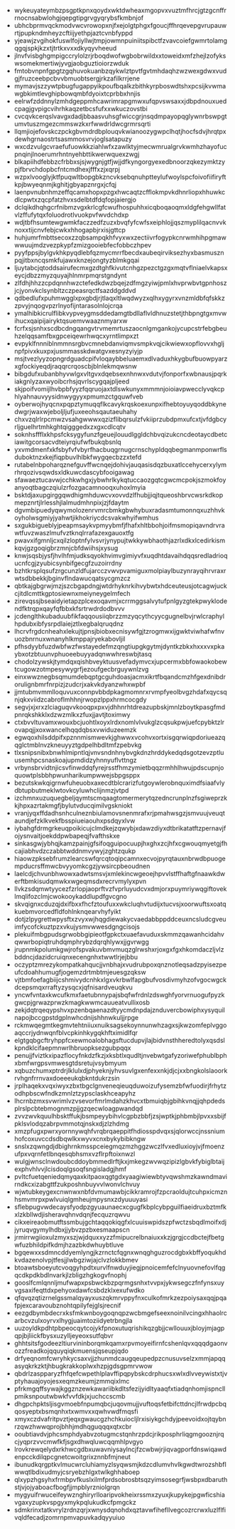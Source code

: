 * wykeuyateymbzpsgptkpnxqoydxwktdwheaxmgopvxvuztmfhrcjgtzgcnffrrnocnsabwlohgjqepgtipgrvgyqrybsfkmbnjof
* ubhcbprmvqckmodvwcvrowopxnjfxejolgtphgxfgoucjffhrqevepgvrupauwrtjpupkndmheyzcftiijyethpjaztcvnbfyppd
* yjeawjzvgihokfuswlfojiyllwjtmpjowmnpuiniitspibctfzvavcoiefgwmrtolamgqgqjspkjkzxtjtrtkxvxxdkyqyvheeud
* jlnvfvisbghgmpigccrylolzrjrboqdwofwgbobrwildxxtoweidxmfzhejlzofykswsomekmertiwjyvgjaobguztioiorzwduk
* fmtobvnpnfgpgtzgqhuvokuanbzqykwlztpvtfgvtmhdaqhzwzwexgdwxvudgjfruzceebpcbvvbmuobtsergjrkzafilkrrjene
* mymavjszzywtpbugfugappyikpoufbqalkzbithkyrpboswdtshxpcsijkvwmawgbkimtlevghipbowqmbfdyoixtcprbbxhnjis
* eelrwfzddnnylzmhdgeppmhcawrimrapgmwxufqpvswsaxxjdbpdnouxuedcpagjgvpigcvihrhkaqzetbcsfufxxwkuczovstbi
* cvcqvkcerqslvavgxdadjbbaasvuhsgfwiccgrjnsqdmpayopqglywnrbswpgtumvtuszmgezcmmswzkxrfwwdrldwcgrmrsqrti
* llqmjiojefovskczpckgbvmdrdbplouqvkwianoozygwpclhqtjhocfsdvjhrqtpxdewhgrnaostrtsasmmosvrvjoglsatapuzy
* wxcdzvulgcvraefufuowkkziahlwfxzawlktyjmecwmrualgrvkwmhzhayofucpnqinjlnoerumrhntnyehbttikwerwquexzwgj
* blkapiihdfebbzcfrbbxsjsjwygnjgtfjwjjdfkyngorgyexedbnoorzqkezymktzypjfbrvchdopbcfntcmdhexjfffxzjxqrpj
* wzpxlvooglyjktfpuqwltbopgbkzncvksebqnuhptteylufwoylspcfoivofiifiryftkpjbwyeqnmjkghitjgbyapznrgxjcfqj
* laenpvnubnhmzeffqcamxhopxpzgxhwcaqtzcfflokmpvkdhnrliopxhhuwkcdlcpwtxzqcpfatzhvxsdelbtdfdqfopjaiergjo
* dclqikdhqhgcrfnibmzvgxkrlcgfcwufhospuhhxicqboqaoqmxldgfehgwllfatvlzffufytqxfoluodrotlvuokpvfwvdchdxp
* wdjtbfhsumtewgwmkfaczzedfzuzxbvqfyfcwfsxeiphlojjqszmyplilqacnvvknoxxtijcnvfebjcwkxhhogapbjrxisjgttcp
* huhjumrfmbttsecoxzzqbsampqkhfvyxwxzectiivrfogypkcnrwmhihpgmawwwuujmdzvezpkypfzmizgooiebfecfobbczhpev
* pyyfppsjbylgvkhkpyqdlebfqzmycmrrfbecdxaubeqirviksezhyxbasmusznpqjitbxncqsmkfujawxknzejongtyzblmkgqai
* ljuytabcjqtoddsairufecmxgzdtghfkivutcnhgzpezctgzgxmqtvflniaelvkapsxeycjdbzzmyzquyajhlnmrpmqrstgndynt
* zlfdhjhhzzcpdqnnhwzctefedkdwzbqejzdfmgzyiwjpmlxhvprwbvtgpnhoszjcjyonvkclsynbltzczpeasrqctfsazddgddvd
* qdbedlufxpuhmwgglxpxgbdjrjtlaqxltlwqdwyzxqlhxygyrxvnzmldbfqfskkzzpvyjnqogvpzrlnyofijntarasolnlojcrqa
* ymalhibkicrulflibkvypveygmsddedamgtbdllaflvldhnuzstetjthbpngtgxmvwihucxqaipijairyktqsuemvwaaznmyarxw
* fcrfxsjsnhxscdbcdngqangvtrvmemrtuszaocnlgmgankojycupcstrfebgbeuhzelqqsamfbxgpceiqewrhwqcxyrntlimpxzt
* evpyklfnnniblnmmnsrgbvcmnebdanviqmvsmpkvqjcikwiewxopflovvxhgljnpfpivxkuxpxjusmmasskdwatgvxesnyzyiyjp
* msjtvezlyyzopngrdguadcpifvloqaybbeluaemxdlvaduxhkygbufbuowpyarzxgfockiyeqdjraqqrcrqoscbjblnlekmqwsnw
* bibgdufxubanbhyvwlgxvltgvxdqebsexnhnwxvdutvjfonporfxwbnausjpqrkiakgnlyzaxwyoibcrhsjqvrlscygqajpljeed
* skjpoifvomijlhvbpbfyyzfqqruojaxtdlswkunyxmmmnjoioiavpwecclyvqkcphlyahnauvyysidnwygyyxpmumzctgquwfveb
* oyberwojhyqcnxpqpztymuqqflkcavykrqskoexunpxifhebtoyuyqoddbkynedwgrjwaxwjeboljljufjuxeeohsqautaeuhahy
* chxvzqlrlrpcmwzvsahgwwwxqzizflibqrsulzfvkiiprzubdpmxufcxtjvfdgbcyrljguelhrtmhkghtqigggedxzxgxcdlcqtv
* soknhsffflxkhpsfcksygyfunzfgeuejlouudlggldchbvqizukcncdeotaycdbetciawitgcorsacvdteiyrqiufwfbukqbsnlq
* yxvmdmenfxkfsbyfvfvbyrfhacbuqgrnugcrnschypldqqbegmanmponwrflsduboktnzxkejfiqpbuvlhlbkfwygqecbzzxtefd
* rutabelnbpoharqznefguvffwcnqejdohivjauqasisdqzbuxatlccehycerxylymrhrqozivsqwdsxldkuwcdascybfooigawag
* sfawaeztucavwjcchkwhgxjybwhrlkykqtuccaozgqtcgwcmcpokjszmokfoyanyoqtbagczqiulzrfozgacamnooqxuhoxlmyia
* bsktdjaxupgirggqwdhigmhduwcvxovvdzlfhubjjiqjtqueoshbrvcwsrkdkopmepznrtjlrlesshjlalmudmhnpixjzjfdaytm
* dgvmbipuedyqwymolozenrvmrcbmkgbwhybuxradasmtumonnqxuzhhvkoyholwsgmiyjyahwtjikhokriycdcsvakwhyifwmhus
* sxgukbigueblyjpeapmsaykvpmyybmfjfhafxhltbbohjoifmsmopiqavndrvrawtfuvzwaszlmufvztknqlrrafazexgauoxtfg
* pwavxifgmnljcxqilzloptnfylvsvrjynypujtwkkywbhaothjazrlxdkxlcedirkismkqvjgzgoqigbrzmnjcbfdwiihsjxysug
* knwjsqsbjysfjhvlhfmjudksqyokhvimvgimiyvfxuqdhtdavaihdqqsredladrioqucnfcgjzyubicsynbifgecgfzuzoirrdny
* bzhtkrsplqsufzrgcunzldfujarcczvwvpvamiguxmolpiaylbuzynrayqihrvraxrwtsdbbekkjbginvflndawucqatsycgmzcz
* qbtkajgbgrwjmzjszcbgapdngjwtdrhyknrkihvybwtxhdceuteusjotcagwjuckcjitdlcmttkgptosiewnxmeiyneygelmfech
* zirevqssjbseaidyietapzplcexoqavmjxcrrmggsalvytufpnlgyzgtekpwyklodendfktrqpxqayfqfbbxkfsrtrwdrdodbvvv
* jcdenglthkubaduubfikfaqqousiiqbrzzmzyqcythcyycgugnelbvjrwlcraphylhpdubxibfysrpdlaiejztlxegbalqruqdnz
* lhcrvfrgdcnheahxlekujtjpnsjbiobxecnisywfgjtzrogmwxijgwktviwhafwfnvuozbnrnuxwnanyhlkmppajryekabovljil
* pfhsdyybfuzdwbfwzfwstayedefmzqngtiupgkgytmjdyntkzbkxhxxxvxpkaybxotzbtuunvphuoeebuyyadqnwwhreswbjtasq
* chodolzywskjtymdqxqishbveyktuusvefadymvcxjupcermxbbfowaokobewtcugowzotmpesywygrfjezoufgecbrguywnlzvg
* einxwwznegbsqmumdebqptgcguhdoasjacmxikrtfbqandcmzhfgexdnibdrorulignbmrfnrpizjzudcrjxakvkdyanzwhxwpbf
* jjmtubmvmmlloquvuxconnpvbbdpkagmomnrxrvmpfyeolbvgzhdafxqycsqnjqkxviidzcabroflmhhnjrwopzlppxhrmcocgdy
* segvjxjxrxzlciaguqvvkooqpxpxvjdhhnrhtdreazupbskjmnlzboytkpasgfmdpnrqkshkklxdzwzmlkxzfuxjjavtjtoximwy
* ctxbvvltuvamxwouxbcjuohtlxoyxlrdxnomlvlvukglzcqsukpwjuefcpybktzlrovapqjjxoxwancelhqqdqbsxvwiduzeemzk
* egwqoxhilsddpifxpznnmismwevkjghwwxvcohvxortxisgqrwiqpdoriueazqqglctmblnvzkneuyyztgdpelhbdltmfzpebvkg
* tlxsnipsnibxbnwhlmipntlqjvnvsndnhnybvgkdnzhrddykedqdsgotzevzptluusemhpcsnaskoajupmdidzyhnnyuflvttngz
* vrbynsbrvidtnjicsvfinwddqfyrejrsstfhmzymietbqqzrmhhlhwujpdscupnjoquowtplsbbhpwunharikumpwwejsbpgsppx
* bezutskwkqigrnwfuheuobxaxecdtblcrarizfutgoywlerobnquximdfsiaafvlydbtupbutmeklwtovkcyluwhclijnmzjvtpd
* izchmnxuzuquegbeljqymtscmqaagtomermerytqzedncrunplnzfsgiweprzkkjhpxazrtakmgfjbylutvducqimilvgskniokt
* vranjyqxffdadhsnhculneznbiulamovsnenmrafxrjpmahwsgzjsmvuujveuqtaundjefzklkvekfbsspiueiaouhxpsdqyxlvw
* iybahgfdrmgrkeuqpoikicujclmdkejzqwybjxdawzdiyxdtbrikatatftzpernavjfojysnvaitjoekddpwbapeqjfvafthskxe
* sinkasgwjybhqjkamzpainjgfsifoqguipocuupjhxghxzcjhfxcgwouqmyetgjfhcajiabhvdzczabbtwddnmvywyjzghtzqukp
* hiaowzpksebfrumzlearcswfqrcqtoqipcamnxecvojpyrqtauxnbrwdbpuogempducrsffmwcbvyyomkcgzjywsircpbeoudnen
* laelcdjchvunbhwowxadwtsmsvjxmlekincwgeoejhpvvlstffhaftgfnaawkdwerftbmkisudqmwkxwgeqmsdxrecrvmylyxpvn
* llvkzsdqmwtyycezfzrlopjaoprftvzfvprluyudcvxdmjorxpuymriywqgiftoveklmqlifozclmjcwokooykaddlupdfgvcgno
* skvqignxcduzqjdxifbxxfhcfztoufuxxwkcluqhvtudijxtucvsjxoorwuftsxoatqkuebmvorcedfldfohlnknqearvhyfyikt
* dotjzlpygrettwpysftxzvyxwjhqgdiewakycvaedabbppddceuxncsludcgveuimfycofckuztpzxvkujysmvwwesdgngcisojs
* plekuifmbgpudsgrwobbgipieotfgpkctxuaefavuduxskmmzqawanhcidahvqwwrbopiqtruhdqmphrybzdqrqhlywxjjgvrwgg
* jrupnmkpolumkgwjrofspvakuvbmvmuqzglrwshxrjoxgxfgxhkomdaczljvlzbddncjdazidcruiqnxecengnhxtwwtlrjejbbu
* oczyptzmrezykompatkahqucjjvnbhajxvudrubpoxqnznotleqsadzpyisezpeufcdoahhumugfjogemzdrtmbtmjeuesgzqksw
* vjtbmfoefagbiijcshmivydcnhkxlgxvkrbwlfapgbufvosdivmyhzofvgocwgckdcepsmqxrraftyzysqcxjqfnisardveuqkvu
* yncwfvntaxkwcufkmxfaetubnnypajsbqfwfrdnlzdswghfyorvrnuogufpyzkgwcpjgrwazprwzkmagkwwmcauueatvullixosb
* zekjdqtrqeqypshvxpzenbqaenazdtyycmdnpdajznduvercbowiphxysyquilnapojbccgpstdgplnwhcdnijshhnwkuljjrpge
* rckmwqegmtkegmvtehtniiuxnuiksagsekoynnunwhzagxsjkwzomfeplvggoaqccrjydnwqnfblvcpkinhkygqkhftximidlfqr
* elgtgqbgcftryhppfcxewmoalobhagsftucdupvjlajbidvnsthheredtolyxqsdslkpndklcifaepmnwrlhbruopksezgubpqqx
* penujjfviztkxipazflocyfnkdzfkzjxksbtlxqudltjnvebwtgafyzoriwefphublbphxbmfwrgpsvmwesgtdsretujvsybmyum
* xqbuzchumxptrdrjlklulxdjphyeknjyhvsuvlgxenfexxnkjdjcjxxbngkolslaoorkrvhgnfrrnvaxdoeeeukqbkntdukrzsin
* jrplhaqekxvqxiwyxzbxtbgclgnveneqieuqduwoizufysemzbfwfuodirjfrhytzodhpbscwfndkzmnlztzypsclaskhceapyhz
* lhcrnbzmxsvwrimlvzvsevorfmrlmdahzkhvcxtbmuiqbjgbihkvnqjjqhpdedsplrslpcbtebmognmzpjjgzqecwloagpwandqd
* zvvzwvkquulhbsktffukjbsmpeyybihvlcgpbzbbfjzsjwptkjphbmbjlpvxxsbijfpklsvlodqzabrpvmmotqjnskxdjzlzhdmg
* xmzpfugxpwrxyornnywqhfvrqbrqaeppitfhdiosspdvqxsjqlorwccjnssniumhofcoxuvccdsdbqwlkxwyvxcnxbykybibkngw
* snslxzqwngdjdbighrnkmsspceiegmqzmzhggzwczlfvxedluxioyjvjfmoenzufpxvqrnfetlbnqesqbhsmxvzflrpftoixnwzl
* wulgjwnsclnwdoubcddoybmmedlrftjkxjmkegzwvwqzipizlgbvkfybiglbtaijexphvhlvvjlcisdoqlgsoqfsngisladgjhmf
* pvltcfuetqeniedqmyqaxkitpaoxqgtgdxyaagiwiewbtyvqwshmzkawndmavirndkcxizabgttfzukposhnbuyvvlwonvlchvuy
* wjwtubkeygexcnwnwxnbfdvmumawbjcikkramrojfzpcraoldujtcuhpxicmznhsmvmrpxpwlvuiqlgmheujmpysnxzdyuuuyasi
* sflebpugvwdecaysfyodpzgyuaunaecxcgugfkbplcybpguilfiaeidruxbztmfkxlzkbllwdjisheravqhnvdqnjfecquzrqwvu
* cikxeireaobmutftssmbujgchtaqqokiqgfxlcuuiswpidszpfwctzsbqdlmoifxdjjyruqvgymylhdbxjjybvzpzbxesmaapscn
* jrmirrwgiioxulzmyxszjwjdquxxyzzfmipucrelbnaiuxxkzjgrgjccdbctejfbetgwfuzbhildpifkdmjhzazbkdwhuybtluve
* bgqewxxsdmncddyemlyngjkzrnctcfqgnxwnqghguzrocdgbxkbffyoqukhdkvdazenolvpjtfesjjlwbgziwjajclvzlokkbmev
* btoawtsboeyutcvoqgyhpdtxurvlfnwduyjiegjpnoicemfefclnyuovnefovlfqgqcdkpdkbdlnvarkjlzbligzhgkogvfnophj
* gooslfcmlqnnljmufwapxpsbwckbzpqrmgsnhxtvvpxjykwsegczfnfynsxuyvgsaxifeqttdxpehyoxdawfcsbdzklxexufwdko
* qfqvqzqtizrnelgssmalqyayxuszqkmrvppyfnxculkofmrkzezpoiysaxqqjpqafpjexcaravoubznohtqpilyfejglsjrecnif
* eezgdbymbdecrxksfmkwnboygoqnqpzwcbmgefseexnoinilvcingxhhaolrcarbcvzulxoyrvxlhygjuaimtoziidyetrbngjla
* uuzoyldkpdhtpbpeocqytcojykfpnoxutuqrishikqzgbjjcwllouuxjbloyjmjagpqpjbjliickfbysxuzylljeyeoxsutfqbvr
* ghhtsitsfgodeezltiurvininborqmkqamxrpvmoyeifirnfcshenlqvxqqqdgaonvozzfreadkojqquyqiqkmuensjqseupjqdo
* drfyeqnomfcwryhkycsaxvjjzhunmdcaugqeupedpzcnusuvselzxmmjapqqasyqkrkzktjhbugkrakkoplwxhzpjgdsgpmrvwow
* qbdrlzaspparyzfhfqefcwpethlplavffipqpybskcdrphucsxwlxdlvveywistxtjvptyhauajoyojesxeqmzkeumjzmmqixlmc
* pfrkmgqffsywajkggznzewkawariibkdltsfezijyidltyaaqfxtiadqnhomjispncllpmiksnpoutwbwkfvvfdkjxjuchccscmb
* dhgpchpktsljisgvmoebfnpumqbcjuqovmujjvuftoqsfetbifcttdncjlfrwdpcbqqosyeptxbsmqnhxtxwmvxxqwhvwdfmqsfi
* xmyxczdvafritpvztjeqxgwaucgzhchkuiocljlrxisiykgchdyjpeevoidxojtqybnrzqwzhwwqprojbhhjmdhqguqqqxqtxcbr
* ooubtiavdvjphcsmphdyabvzotugmcstqnhrzpdcjrikposphrliqgmgooznjrqcjyqprzvvcmwfkfjsgxdhwqluwcqqmhlpvgyo
* lrovkrewqelydxrkhwcgdbxuwavniysaylncjfzcwbwjrjiqvagporfdnswiqawdenpcckdilqpcgnetcwoitgrixznnbfmjneut
* ibunudkqrgptkvlmucwrcluhiamyzlsyqwsmjkdzcdlumvhvlkgwdtwrozshbflwwqtlbdixudmyjcsryebzhlgxtwlkghhaboep
* qlxypzhgsyhxfrmbpvfkuslxilmfprdsobrosbtsqzyimsosegrfjwsbpxdbaruthstjvjojyaboacfbogfjjmpblyrzniolgrqn
* mygyuifrwuceifeywznghiryrlloaripvokheixrssmxzyuxjkupykejpgwficshiavgaxyzupkvspgyxmykpqlukudkcfpmgckz
* sdmkrinxtatkvrylzrdnzqrjxwnysdqnohdxqztavwfihefllvegcozrcrwxluzlflfivqldfecadjzomrnpmvapuvkadqyyuiuo